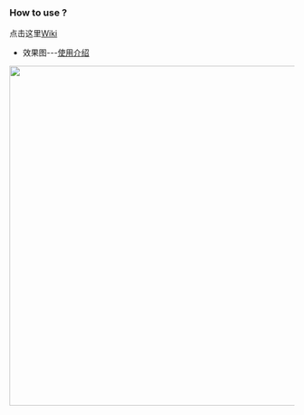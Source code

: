 ### How to use ?

点击这里[Wiki](https://github.com/azhon/ReactNative/wiki)

* 效果图---[使用介绍](http://blog.csdn.net/a_zhon/article/details/78040711)

<img src="http://img.blog.csdn.net/20170920111311064?watermark/2/text/aHR0cDovL2Jsb2cuY3Nkbi5uZXQvYV96aG9u/font/5a6L5L2T/fontsize/400/fill/I0JBQkFCMA==/dissolve/70/gravity/SouthEast" width="600">
